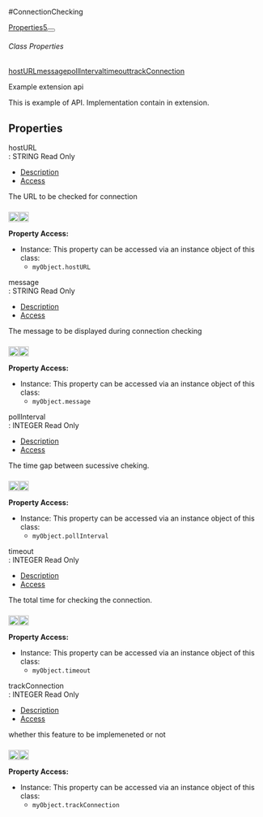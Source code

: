 #ConnectionChecking
<div class="btn-group"><a href="#Properties" class="btn btn-outline-secondary">Properties<span class="badge badge-secondary ml-3">5</span></a><button type="button" class="btn btn-outline-secondary dropdown-toggle dropdown-toggle-split" id="dropdownMenuReference" data-toggle="dropdown" aria-haspopup="true" aria-expanded="false" data-reference="parent"></button><div class="dropdown-menu" style="max-height: 500px;overflow: auto;"><h6 class="dropdown-header">Class Properties</h6>
<a href="#phostURL" data-target="cPropertyhostURL" class="dropdown-item">hostURL</a><a href="#pmessage" data-target="cPropertymessage" class="dropdown-item">message</a><a href="#ppollInterval" data-target="cPropertypollInterval" class="dropdown-item">pollInterval</a><a href="#ptimeout" data-target="cPropertytimeout" class="dropdown-item">timeout</a><a href="#ptrackConnection" data-target="cPropertytrackConnection" class="dropdown-item">trackConnection</a></div></div><div id="apibody" class="mt-3">
<p>Example extension api</p>
<p>This is example of API. Implementation contain in extension.</p>


<a name='Properties'></a>
<h2>Properties</h2>

<a name='phostURL'></a><div class=' method  js ruby' id='phostURL'><div class="signature d-flex"><div class="name">hostURL</div><div class='return-values'> : <span class='text-info'>STRING</span> <span class='badge badge-dark'>Read Only</span> </div></div><ul class="nav nav-tabs"><li class='nav-item'><a class="nav-link active" href="#phostURL1" data-toggle="tab">Description</a></li><li class='nav-item'><a class="nav-link" href="#phostURL6" data-toggle="tab">Access</a></li></ul><div class='tab-content border border-top-0 p-3 mb-3' id='tc-hostURL'><div class="tab-pane fade active show" id="phostURL1"><p>The URL to be checked for connection</p>
<p><div><p><img src="/img/js.png" style="width: 20px;padding-top: 8px" rel="tooltip" title="JavaScript"><img src="/img/ruby.png" style="width: 20px;padding-top: 8px" rel="tooltip" title="Ruby"> </p></div></p></div><div class="tab-pane fade" id="phostURL2"></div><div class="tab-pane fade" id="phostURL5"></div><div class="tab-pane fade" id="phostURL6"><div><p><strong>Property Access:</strong></p><ul><li><i class="icon-file"></i>Instance: This property can be accessed via an instance object of this class: <ul><li><code>myObject.hostURL</code></li></ul></li></ul></div></div></div>  </div><a name='pmessage'></a><div class=' method  js ruby' id='pmessage'><div class="signature d-flex"><div class="name">message</div><div class='return-values'> : <span class='text-info'>STRING</span> <span class='badge badge-dark'>Read Only</span> </div></div><ul class="nav nav-tabs"><li class='nav-item'><a class="nav-link active" href="#pmessage1" data-toggle="tab">Description</a></li><li class='nav-item'><a class="nav-link" href="#pmessage6" data-toggle="tab">Access</a></li></ul><div class='tab-content border border-top-0 p-3 mb-3' id='tc-message'><div class="tab-pane fade active show" id="pmessage1"><p>The message to be displayed during connection checking</p>
<p><div><p><img src="/img/js.png" style="width: 20px;padding-top: 8px" rel="tooltip" title="JavaScript"><img src="/img/ruby.png" style="width: 20px;padding-top: 8px" rel="tooltip" title="Ruby"> </p></div></p></div><div class="tab-pane fade" id="pmessage2"></div><div class="tab-pane fade" id="pmessage5"></div><div class="tab-pane fade" id="pmessage6"><div><p><strong>Property Access:</strong></p><ul><li><i class="icon-file"></i>Instance: This property can be accessed via an instance object of this class: <ul><li><code>myObject.message</code></li></ul></li></ul></div></div></div>  </div><a name='ppollInterval'></a><div class=' method  js ruby' id='ppollInterval'><div class="signature d-flex"><div class="name">pollInterval</div><div class='return-values'> : <span class='text-info'>INTEGER</span> <span class='badge badge-dark'>Read Only</span> </div></div><ul class="nav nav-tabs"><li class='nav-item'><a class="nav-link active" href="#ppollInterval1" data-toggle="tab">Description</a></li><li class='nav-item'><a class="nav-link" href="#ppollInterval6" data-toggle="tab">Access</a></li></ul><div class='tab-content border border-top-0 p-3 mb-3' id='tc-pollInterval'><div class="tab-pane fade active show" id="ppollInterval1"><p>The time gap between sucessive cheking.</p>
<p><div><p><img src="/img/js.png" style="width: 20px;padding-top: 8px" rel="tooltip" title="JavaScript"><img src="/img/ruby.png" style="width: 20px;padding-top: 8px" rel="tooltip" title="Ruby"> </p></div></p></div><div class="tab-pane fade" id="ppollInterval2"></div><div class="tab-pane fade" id="ppollInterval5"></div><div class="tab-pane fade" id="ppollInterval6"><div><p><strong>Property Access:</strong></p><ul><li><i class="icon-file"></i>Instance: This property can be accessed via an instance object of this class: <ul><li><code>myObject.pollInterval</code></li></ul></li></ul></div></div></div>  </div><a name='ptimeout'></a><div class=' method  js ruby' id='ptimeout'><div class="signature d-flex"><div class="name">timeout</div><div class='return-values'> : <span class='text-info'>INTEGER</span> <span class='badge badge-dark'>Read Only</span> </div></div><ul class="nav nav-tabs"><li class='nav-item'><a class="nav-link active" href="#ptimeout1" data-toggle="tab">Description</a></li><li class='nav-item'><a class="nav-link" href="#ptimeout6" data-toggle="tab">Access</a></li></ul><div class='tab-content border border-top-0 p-3 mb-3' id='tc-timeout'><div class="tab-pane fade active show" id="ptimeout1"><p>The total time for checking the connection.</p>
<p><div><p><img src="/img/js.png" style="width: 20px;padding-top: 8px" rel="tooltip" title="JavaScript"><img src="/img/ruby.png" style="width: 20px;padding-top: 8px" rel="tooltip" title="Ruby"> </p></div></p></div><div class="tab-pane fade" id="ptimeout2"></div><div class="tab-pane fade" id="ptimeout5"></div><div class="tab-pane fade" id="ptimeout6"><div><p><strong>Property Access:</strong></p><ul><li><i class="icon-file"></i>Instance: This property can be accessed via an instance object of this class: <ul><li><code>myObject.timeout</code></li></ul></li></ul></div></div></div>  </div><a name='ptrackConnection'></a><div class=' method  js ruby' id='ptrackConnection'><div class="signature d-flex"><div class="name">trackConnection</div><div class='return-values'> : <span class='text-info'>INTEGER</span> <span class='badge badge-dark'>Read Only</span> </div></div><ul class="nav nav-tabs"><li class='nav-item'><a class="nav-link active" href="#ptrackConnection1" data-toggle="tab">Description</a></li><li class='nav-item'><a class="nav-link" href="#ptrackConnection6" data-toggle="tab">Access</a></li></ul><div class='tab-content border border-top-0 p-3 mb-3' id='tc-trackConnection'><div class="tab-pane fade active show" id="ptrackConnection1"><p>whether this feature to be implemeneted or not</p>
<p><div><p><img src="/img/js.png" style="width: 20px;padding-top: 8px" rel="tooltip" title="JavaScript"><img src="/img/ruby.png" style="width: 20px;padding-top: 8px" rel="tooltip" title="Ruby"> </p></div></p></div><div class="tab-pane fade" id="ptrackConnection2"></div><div class="tab-pane fade" id="ptrackConnection5"></div><div class="tab-pane fade" id="ptrackConnection6"><div><p><strong>Property Access:</strong></p><ul><li><i class="icon-file"></i>Instance: This property can be accessed via an instance object of this class: <ul><li><code>myObject.trackConnection</code></li></ul></li></ul></div></div></div>  </div></div>
